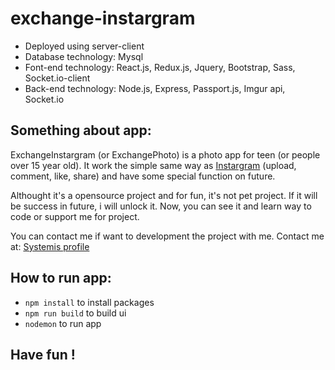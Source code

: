 # exchange-instargram
- Deployed using server-client 
- Database technology: Mysql
- Font-end technology: React.js, Redux.js, Jquery, Bootstrap, Sass, Socket.io-client
- Back-end technology: Node.js, Express, Passport.js, Imgur api, Socket.io


## Something about app: 
ExchangeInstargram (or ExchangePhoto) is a photo app for teen (or people over 15 year old). It work the simple same way as [Instargram](https://www.instagram.com/) (upload, comment, like, share) and have some special function on future. 

Althought it's a opensource project and for fun, it's not pet project. If it will be success in future, i will unlock it. Now, you can see it and learn way to code or support me for project.

You can contact me if want to development the project with me. Contact me at: [Systemis profile](https://systemis-blog.herokuapp.com/)

## How to run app:
- `npm install` to install packages 
- `npm run build` to build ui
- `nodemon` to run app

## Have fun !